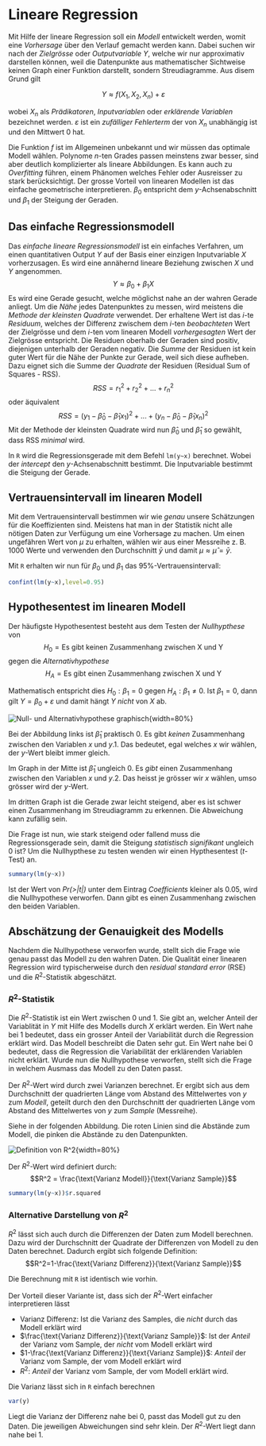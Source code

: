 # Lineare Regression

Mit Hilfe der lineare Regression soll ein *Modell* entwickelt werden, womit eine *Vorhersage* über den Verlauf gemacht werden kann. Dabei suchen wir nach der *Zielgrösse* oder *Outputvariable* $Y$, welche wir nur approximativ darstellen können, weil die Datenpunkte aus mathematischer Sichtweise keinen Graph einer Funktion darstellt, sondern Streudiagramme. Aus disem Grund gilt

$$Y \approx f(X_1,X_2,X_n)+\varepsilon$$

wobei $X_n$ als *Prädikatoren*, *Inputvariablen* oder *erklärende Variablen* bezeichnet werden. $\varepsilon$ ist ein *zufälliger Fehlerterm* der von $X_n$ unabhängig ist und den Mittwert $0$ hat.

Die Funktion $f$ ist im Allgemeinen unbekannt und wir müssen das optimale Modell wählen. Polynome $n$-ten Grades passen meinstens zwar besser, sind aber deutlich komplizierter als lineare Abbildungen. Es kann auch zu *Overfitting* führen, einem Phänomen welches Fehler oder Ausreisser zu stark berücksichtigt. Der grosse Vorteil von linearen Modellen ist das einfache geometrische interpretieren. $\beta_0$ entspricht dem $y$-Achsenabschnitt und $\beta_1$ der Steigung der Geraden.

## Das einfache Regressionsmodell
Das *einfache lineare Regressionsmodell* ist ein einfaches Verfahren, um einen quantitativen Output $Y$ auf der Basis einer einzigen Inputvariable $X$ vorherzusagen. Es wird eine annähernd lineare Beziehung zwischen $X$ und $Y$ angenommen.
$$Y \approx \beta_0 + \beta_1X$$
Es wird eine Gerade gesucht, welche möglichst nahe an der wahren Gerade anliegt. Um die *Nähe* jedes Datenpunktes zu messen, wird meistens die *Methode der kleinsten Quadrate* verwendet. Der erhaltene Wert ist das $i$-te *Residuum*, welches der Differenz zwischem dem $i$-ten *beobachteten* Wert der Zielgrösse und dem $i$-ten vom linearen Modell *vorhergesagten* Wert der Zielgrösse entspricht. Die Residuen oberhalb der Geraden sind positiv, diejenigen unterhalb der Geraden negativ. Die *Summe* der Residuen ist kein guter Wert für die Nähe der Punkte zur Gerade, weil sich diese aufheben. Dazu eignet sich die Summe der *Quadrate* der Residuen (Residual Sum of Squares - RSS).
$$RSS = r_1^2+r_2^2+...+r_n^2$$
oder äquivalent
$$RSS=(y_1-\hat{\beta}_0-\hat{\beta}_1x_1)^2+...+(y_n-\hat{\beta}_0-\hat{\beta}_1x_n)^2$$
Mit der Methode der kleinsten Quadrate wird nun $\hat{\beta}_0$ und $\hat{\beta}_1$ so gewählt, dass RSS *minimal* wird.

In `R` wird die Regressionsgerade mit dem Befehl `lm(y~x)` berechnet. Wobei der *intercept* den $y$-Achsenabschnitt bestimmt. Die Inputvariable bestimmt die Steigung der Gerade.

## Vertrauensintervall im linearen Modell
Mit dem Vertrauensintervall bestimmen wir wie *genau* unsere Schätzungen für die Koeffizienten sind. Meistens hat man in der Statistik nicht alle nötigen Daten zur Verfügung um eine Vorhersage zu machen. Um einen ungefähren Wert von $\mu$ zu erhalten, wählen wir aus einer Messreihe z. B. 1000 Werte und verwenden den Durchschnitt $\bar{y}$ und damit $\mu \approx \hat{\mu} = \bar{y}$.

Mit `R` erhalten wir nun für $\beta_0$ und $\beta_1$ das 95%-Vertrauensintervall:

```R
confint(lm(y~x),level=0.95)
```

## Hypothesentest im linearen Modell
Der häufigste Hypothesentest besteht aus dem Testen der *Nullhypthese* von
$$H_0 = \text{Es gibt keinen Zusammenhang zwischen X und Y}$$
gegen die *Alternativhypothese*
$$H_A = \text{Es gibt einen Zusammenhang zwischen X und Y}$$

Mathematisch entspricht dies $H_0: \beta_1 = 0$ gegen $H_A: \beta_1 \neq 0$. Ist $\beta_1 = 0$, dann gilt $Y=\beta_0 + \varepsilon$ und damit hängt $Y$ *nicht* von $X$ ab.

![Null- und Alternativhypothese graphisch](linReg.png){width=80%}

Bei der Abbildung links ist $\hat{\beta}_1$ praktisch 0. Es gibt *keinen* Zusammenhang zwischen den Variablen $x$ und $y.1$. Das bedeutet, egal welches $x$ wir wählen, der $y$-Wert bleibt immer gleich.

Im Graph in der Mitte ist $\hat{\beta}_1$ ungleich 0. Es *gibt* einen Zusammenhang zwischen den Variablen $x$ und $y.2$. Das heisst je grösser wir $x$ wählen, umso grösser wird der $y$-Wert.

Im dritten Graph ist die Gerade zwar leicht steigend, aber es ist schwer einen Zusammenhang im Streudiagramm zu erkennen. Die Abweichung kann zufällig sein.

Die Frage ist nun, wie stark steigend oder fallend muss die Regressionsgerade sein, damit die Steigung *statistisch signifikant* ungleich 0 ist? Um die Nullhypthese zu testen wenden wir einen Hypthesentest ($t$-Test) an.

```R
summary(lm(y~x))
```

Ist der Wert von *Pr(>|t|)* unter dem Eintrag *Coefficients* kleiner als 0.05, wird die Nullhypothese verworfen. Dann gibt es einen Zusammenhang zwischen den beiden Variablen.

## Abschätzung der Genauigkeit des Modells
Nachdem die Nullhypothese verworfen wurde, stellt sich die Frage wie genau passt das Modell zu den wahren Daten. Die Qualität einer linearen Regression wird typischerweise durch den *residual standard error* (RSE) und die $R^2$-Statistik abgeschätzt.

### $R^2$-Statistik
Die $R^2$-Statistik ist ein Wert zwischen 0 und 1. Sie gibt an, welcher Anteil der Variablität in $Y$ mit Hilfe des Modells durch $X$ erklärt werden. Ein Wert nahe bei 1 bedeutet, dass ein grosser Anteil der Variabilität durch die Regression erklärt wird. Das Modell beschreibt die Daten sehr gut. Ein Wert nahe bei 0 bedeutet, dass die Regression die Variabilität der erklärenden Variablen nicht erklärt. Wurde nun die Nullhypothese verworfen, stellt sich die Frage in welchem Ausmass das Modell zu den Daten passt.

Der $R^2$-Wert wird durch zwei Varianzen berechnet. Er ergibt sich aus dem Durchschnitt der quadrierten Länge vom Abstand des Mittelwertes von $y$ zum *Modell*, geteilt durch den den Durchschnitt der quadrierten Länge vom Abstand des Mittelwertes von $y$ zum *Sample* (Messreihe).

Siehe in der folgenden Abbildung. Die roten Linien sind die Abstände zum Modell, die pinken die Abstände zu den Datenpunkten.

![Definition von $R^2$](definition-r2.png){width=80%}

Der $R^2$-Wert wird definiert durch:
$$R^2 = \frac{\text{Varianz Modell}}{\text{Varianz Sample}}$$

```R
summary(lm(y~x))$r.squared
```

### Alternative Darstellung von $R^2$
$R^2$ lässt sich auch durch die Differenzen der Daten zum Modell berechnen. Dazu wird der Durchschnitt der Quadrate der Differenzen von Modell zu den Daten berechnet. Dadurch ergibt sich folgende Definition:
$$R^2=1-\frac{\text{Varianz Differenz}}{\text{Varianz Sample}}$$

Die Berechnung mit `R` ist identisch wie vorhin.

Der Vorteil dieser Variante ist, dass sich der $R^2$-Wert einfacher interpretieren lässt

* Varianz Differenz: Ist die Varianz des Samples, die *nicht* durch das Modell erklärt wird
* $\frac{\text{Varianz Differenz}}{\text{Varianz Sample}}$: Ist der *Anteil* der Varianz vom Sample, der *nicht* vom Modell erklärt wird
* $1-\frac{\text{Varianz Differenz}}{\text{Varianz Sample}}$: *Anteil* der Varianz vom Sample, der vom Modell erklärt wird
* $R^2$: *Anteil* der Varianz vom Sample, der vom Modell erklärt wird.

Die Varianz lässt sich in `R` einfach berechnen

```R
var(y)
```

Liegt die Varianz der Differenz nahe bei 0, passt das Modell gut zu den Daten. Die jeweiligen Abweichungen sind sehr klein. Der $R^2$-Wert liegt dann nahe bei 1.
